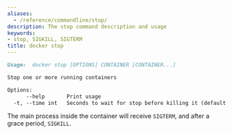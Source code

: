 ```yaml
---
aliases:
  - /reference/commandline/stop/
description: The stop command description and usage
keywords:
- stop, SIGKILL, SIGTERM
title: docker stop
---
```


```markdown
Usage:  docker stop [OPTIONS] CONTAINER [CONTAINER...]

Stop one or more running containers

Options:
      --help       Print usage
  -t, --time int   Seconds to wait for stop before killing it (default 10)
```

The main process inside the container will receive `SIGTERM`, and after a grace
period, `SIGKILL`.
